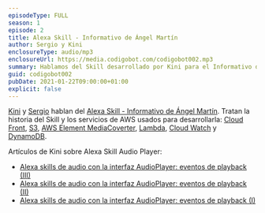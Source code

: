 ```yaml
---
episodeType: FULL
season: 1
episode: 2
title: Alexa Skill - Informativo de Ángel Martín
author: Sergio y Kini
enclosureType: audio/mp3
enclosureUrl: https://media.codigobot.com/codigobot002.mp3
summary: Hablamos del Skill desarrollado por Kini para el Informativo de Ángel Martín
guid: codigobot002
pubDate: 2021-01-22T09:00:00+01:00
explicit: false
---
```


[Kini](https://kinisoftware.com) y  [Sergio](https://sergiodelamo.com) hablan del [Alexa Skill - Informativo de Ángel Martín](https://www.amazon.es/Informativo-de-Ángel-Mart%C3%ADn-Oficial/dp/B08LHJYMY3/ref=cm_cr_arp_d_product_top?ie=UTF8). Tratan la historia del Skill y los servicios de AWS usados para desarrollarla: [Cloud Front](https://aws.amazon.com/cloudfront/), [S3](https://aws.amazon.com/s3/), [AWS Element MediaCoverter](https://aws.amazon.com/mediaconvert/), [Lambda](https://aws.amazon.com/lambda/), [Cloud Watch](https://aws.amazon.com/cloudwatch/) y [DynamoDB](https://aws.amazon.com/dynamodb/).

Artículos de Kini sobre Alexa Skill Audio Player:

- [Alexa skills de audio con la interfaz AudioPlayer: eventos de playback (III)](https://www.kinisoftware.com/usando-audio-player-interface-iii/)
- [Alexa skills de audio con la interfaz AudioPlayer: eventos de playback (II)](https://www.kinisoftware.com/usando-la-interfaz-audioplayer-para-crear-alexa-skills-que-reproducen-audio-ii/)
- [Alexa skills de audio con la interfaz AudioPlayer: eventos de playback (I)](https://www.kinisoftware.com/usando-audio-player-interface-i/)
